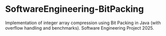 # SoftwareEngineering-BitPacking
Implementation of integer array compression using Bit Packing in Java (with overflow handling and benchmarks). Software Engineering Project 2025.
